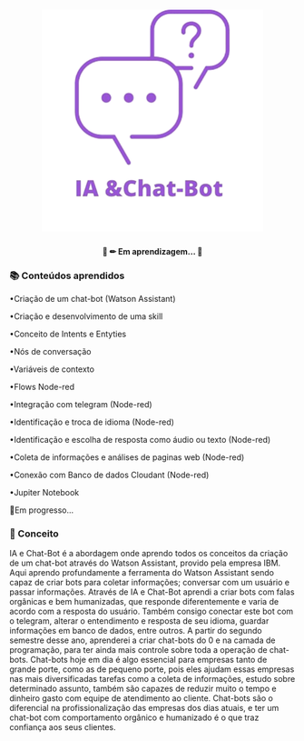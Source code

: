 <h1 align="center">
    <img alt="IAeChatBot" height="390px" width="390px" title="IAeChatBot" src="https://github.com/enzo-b-pagliacci/IaEChatBot/blob/main/logo/thumbnail_IA%20e%20chat.png" />
</h1>
<h4 align="center"> 
	🚧 ✏ Em aprendizagem... 🚧
</h4>

### 📚 Conteúdos aprendidos
<p>•Criação de um chat-bot (Watson Assistant)</p>
<p>•Criação e desenvolvimento de uma skill</p>
<p>•Conceito de Intents e Entyties</p>
<p>•Nós de conversação</p>
<p>•Variáveis de contexto</p>
<p>•Flows Node-red</p>
<p>•Integração com telegram (Node-red)</p>
<p>•Identificação e troca de idioma (Node-red)</p>
<p>•Identificação e escolha de resposta como áudio ou texto (Node-red)</p>
<p>•Coleta de informações e análises de paginas web (Node-red)</p>
<p>•Conexão com Banco de dados Cloudant (Node-red)</p>
<p>•Jupiter Notebook</p>
<p>📝Em progresso...</p>

### 🚀 Conceito
IA e Chat-Bot é a abordagem onde aprendo todos os conceitos da criação de um chat-bot através do Watson Assistant, provido pela empresa IBM. Aqui aprendo profundamente a ferramenta do Watson Assistant sendo capaz de criar bots para coletar informações; conversar com um usuário e passar informações. Através de IA e Chat-Bot aprendi a criar bots com falas orgânicas e bem humanizadas, que responde diferentemente e varia de acordo com a resposta do usuário. 
Também consigo conectar este bot com o telegram, alterar o entendimento e resposta de seu idioma, guardar informações em banco de dados, entre outros. A partir do segundo semestre desse ano, aprenderei a criar chat-bots do 0 e na camada de programação, para ter ainda mais controle sobre toda a operação de chat-bots. Chat-bots hoje em dia é algo essencial para empresas tanto de grande porte, como as de pequeno porte, pois eles ajudam essas empresas nas mais diversificadas tarefas como a coleta de informações, estudo sobre determinado assunto, também são capazes de reduzir muito o tempo e dinheiro gasto com equipe de atendimento ao cliente. Chat-bots são o diferencial na profissionalização das empresas dos dias atuais, e ter um chat-bot com comportamento orgânico e humanizado é o que traz confiança aos seus clientes.
